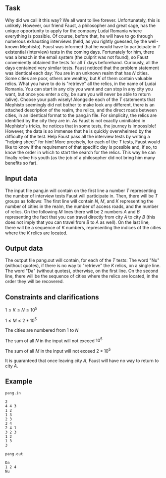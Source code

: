 ## Task

Why did we call it this way? We all want to live forever. Unfortunately, this is unlikely. However, our friend Faust, a philosopher and great sage, has the unique opportunity to apply for the company Ludai Romania where everything is possible. Of course, before that, he will have to go through numerous exhausting interviews (held, as you rightly guessed, by the well-known Mephisto). Faust was informed that he would have to participate in $T$ existential (interview) tests in the coming days. Fortunately for him, there was a breach in the email system (the culprit was not found), so Faust conveniently obtained the tests for all $T$ days beforehand. Curiously, all the days contained very similar tests. Faust noticed that the problem statement was identical each day: You are in an unknown realm that has $N$ cities. Some cities are poor, others are wealthy, but $K$ of them contain valuable relics. What you have to do is "retrieve" all the relics, in the name of Ludai Romania. You can start in any city you want and can stop in any city you want, but once you enter a city, be sure you will never be able to return (alive). Choose your path wisely! Alongside each of the $T$ statements that Mephisto seemingly did not bother to make look any different, there is an attached description of the realm, the relics, and the direct roads between cities, in an identical format to the pang.in file. For simplicity, the relics are identified by the city they are in. As Faust is not exactly uninitiated in Mephisto's tricks, he notices that in some tests, the journey is impossible! However, the data is so immense that he is quickly overwhelmed by the difficulty of the test. Help Faust pass all the interview tests by writing a "helping sheet" for him! More precisely, for each of the $T$ tests, Faust would like to know if the requirement of that specific day is possible and, if so, to know the order in which to start the search for the relics. This way he can finally relive his youth (as the job of a philosopher did not bring him many benefits so far).

## Input data

The input file pang.in will contain on the first line a number $T$ representing the number of interview tests Faust will participate in. Then, there will be $T$ groups as follows: The first line will contain $N$, $M$, and $K$ representing the number of cities in the realm, the number of access roads, and the number of relics. On the following $M$ lines there will be 2 numbers $A$ and $B$ representing the fact that you can travel directly from city $A$ to city $B$ (this does not imply that you can travel from $B$ to $A$ as well). On the last line, there will be a sequence of $K$ numbers, representing the indices of the cities where the $K$ relics are located.

## Output data

The output file pang.out will contain, for each of the $T$ tests:
The word "Nu" (without quotes), if there is no way to "retrieve" the $K$ relics, on a single line.
The word "Da" (without quotes), otherwise, on the first line. On the second line, there will be the sequence of cities where the relics are located, in the order they will be recovered.

## Constraints and clarifications

$1 \leq K \leq N \leq 10^5$

$1 \leq M \leq 2*10^5$

The cities are numbered from 1 to $N$

The sum of all $N$ in the input will not exceed $10^5$

The sum of all $M$ in the input will not exceed $2*10^5$

It is guaranteed that once leaving city $A$, Faust will have no way to return to city $A$.

## Example

`pang.in`
```
2
4 4 3
1 2
1 3
2 3
3 4
2 4 1
3 2 3
1 2
1 3
3
```

`pang.out`
```
Da
1 2 4
Nu
```
